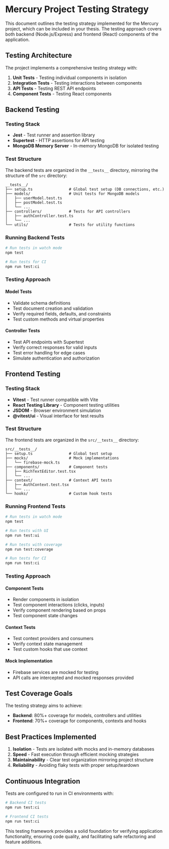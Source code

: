 # Mercury Project Testing Strategy

This document outlines the testing strategy implemented for the Mercury project, which can be included in your thesis. The testing approach covers both backend (Node.js/Express) and frontend (React) components of the application.

## Testing Architecture

The project implements a comprehensive testing strategy with:

1. **Unit Tests** - Testing individual components in isolation
2. **Integration Tests** - Testing interactions between components
3. **API Tests** - Testing REST API endpoints
4. **Component Tests** - Testing React components

## Backend Testing

### Testing Stack
- **Jest** - Test runner and assertion library
- **Supertest** - HTTP assertions for API testing
- **MongoDB Memory Server** - In-memory MongoDB for isolated testing

### Test Structure
The backend tests are organized in the `__tests__` directory, mirroring the structure of the `src` directory:

```
__tests__/
├── setup.ts                # Global test setup (DB connections, etc.)
├── models/                 # Unit tests for MongoDB models
│   ├── userModel.test.ts
│   ├── postModel.test.ts
│   └── ...
├── controllers/            # Tests for API controllers
│   ├── authController.test.ts
│   └── ...
└── utils/                  # Tests for utility functions
```

### Running Backend Tests
```bash
# Run tests in watch mode
npm test

# Run tests for CI
npm run test:ci
```

### Testing Approach

#### Model Tests
- Validate schema definitions
- Test document creation and validation
- Verify required fields, defaults, and constraints
- Test custom methods and virtual properties

#### Controller Tests
- Test API endpoints with Supertest
- Verify correct responses for valid inputs
- Test error handling for edge cases
- Simulate authentication and authorization

## Frontend Testing

### Testing Stack
- **Vitest** - Test runner compatible with Vite
- **React Testing Library** - Component testing utilities
- **JSDOM** - Browser environment simulation
- **@vitest/ui** - Visual interface for test results

### Test Structure
The frontend tests are organized in the `src/__tests__` directory:

```
src/__tests__/
├── setup.ts                # Global test setup
├── mocks/                  # Mock implementations
│   └── firebase-mock.ts
├── components/             # Component tests
│   ├── RichTextEditor.test.tsx
│   └── ...
├── context/                # Context API tests
│   ├── AuthContext.test.tsx
│   └── ...
└── hooks/                  # Custom hook tests
```

### Running Frontend Tests
```bash
# Run tests in watch mode
npm test

# Run tests with UI
npm run test:ui

# Run tests with coverage
npm run test:coverage

# Run tests for CI
npm run test:ci
```

### Testing Approach

#### Component Tests
- Render components in isolation
- Test component interactions (clicks, inputs)
- Verify component rendering based on props
- Test component state changes

#### Context Tests
- Test context providers and consumers
- Verify context state management
- Test custom hooks that use context

#### Mock Implementation
- Firebase services are mocked for testing
- API calls are intercepted and mocked responses provided

## Test Coverage Goals

The testing strategy aims to achieve:

- **Backend**: 80%+ coverage for models, controllers and utilities
- **Frontend**: 70%+ coverage for components, contexts and hooks

## Best Practices Implemented

1. **Isolation** - Tests are isolated with mocks and in-memory databases
2. **Speed** - Fast execution through efficient mocking strategies
3. **Maintainability** - Clear test organization mirroring project structure
4. **Reliability** - Avoiding flaky tests with proper setup/teardown

## Continuous Integration

Tests are configured to run in CI environments with:

```bash
# Backend CI tests
npm run test:ci

# Frontend CI tests
npm run test:ci
```

This testing framework provides a solid foundation for verifying application functionality, ensuring code quality, and facilitating safe refactoring and feature additions.
